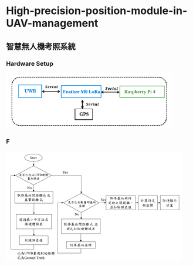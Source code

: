 # High-precision-position-module-in-UAV-management
## 智慧無人機考照系統

### Hardware Setup
![image](HPP_HW.PNG)

### F
![image](HPP.PNG)
